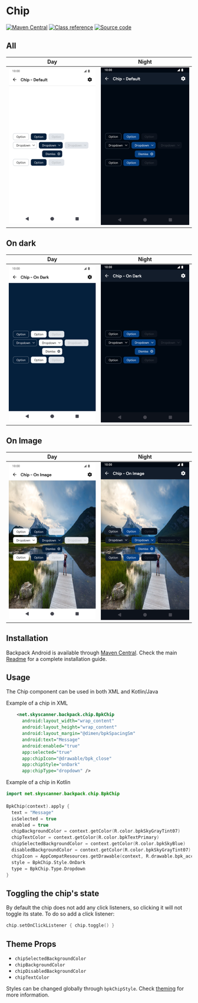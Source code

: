# Chip

[![Maven Central](https://img.shields.io/maven-central/v/net.skyscanner.backpack/backpack-android)](https://search.maven.org/artifact/net.skyscanner.backpack/backpack-android)
[![Class reference](https://img.shields.io/badge/Class%20reference-Android-blue)](https://backpack.github.io/android/Backpack/net.skyscanner.backpack.chip)
[![Source code](https://img.shields.io/badge/Source%20code-GitHub-lightgrey)](https://github.com/backpack/android/tree/main/Backpack/src/main/java/net/skyscanner/backpack/chip)

## All

| Day | Night |
| --- | --- |
| <img src="https://raw.githubusercontent.com/backpack/android/main/docs/view/Chip/screenshots/default.png" alt="Chip component" width="375" /> | <img src="https://raw.githubusercontent.com/backpack/android/main/docs/view/Chip/screenshots/default_dm.png" alt="Chip component - dark mode" width="375" /> |

## On dark

| Day | Night |
| --- | --- |
| <img src="https://raw.githubusercontent.com/backpack/android/main/docs/view/Chip/screenshots/on-dark.png" alt="On dark Chip component" width="375" /> |<img src="https://raw.githubusercontent.com/backpack/android/main/docs/view/Chip/screenshots/on-dark_dm.png" alt="On dark Chip component - dark mode" width="375" /> |

## On Image

| Day | Night |
| --- | --- |
| <img src="https://raw.githubusercontent.com/backpack/android/main/docs/view/Chip/screenshots/on-image.png" alt="On Image Chip component" width="375" /> |<img src="https://raw.githubusercontent.com/backpack/android/main/docs/view/Chip/screenshots/on-image_dm.png" alt="On Image Chip component - dark mode" width="375" /> |

## Installation

Backpack Android is available through [Maven Central](https://search.maven.org/artifact/net.skyscanner.backpack/backpack-android). Check the main [Readme](../../../README.md#installation) for a complete installation guide.

## Usage

The Chip component can be used in both XML and Kotlin/Java

Example of a chip in XML

```xml
    <net.skyscanner.backpack.chip.BpkChip
      android:layout_width="wrap_content"
      android:layout_height="wrap_content"
      android:layout_margin="@dimen/bpkSpacingSm"
      android:text="Message"
      android:enabled="true"
      app:selected="true"
      app:chipIcon="@drawable/bpk_close"
      app:chipStyle="onDark"
      app:chipType="dropdown" />
```

Example of a chip in Kotlin

```Kotlin
import net.skyscanner.backpack.chip.BpkChip

BpkChip(context).apply {
  text = "Message"
  isSelected = true
  enabled = true
  chipBackgroundColor = context.getColor(R.color.bpkSkyGrayTint07)
  chipTextColor = context.getColor(R.color.bpkTextPrimary)
  chipSelectedBackgroundColor = context.getColor(R.color.bpkSkyBlue)
  disabledBackgroundColor = context.getColor(R.color.bpkSkyGrayTint07)
  chipIcon = AppCompatResources.getDrawable(context, R.drawable.bpk_account)
  style = BpkChip.Style.OnDark
  type = BpkChip.Type.Dropdown
}
```

## Toggling the chip's state

By default the chip does not add any click listeners, so clicking it will not toggle its state.
To do so add a click listener:

```Kotlin
chip.setOnClickListener { chip.toggle() }
```

## Theme Props

- `chipSelectedBackgroundColor`
- `chipBackgroundColor`
- `chipDisabledBackgroundColor`
- `chipTextColor`


Styles can be changed globally through `bpkChipStyle`. Check [theming](https://github.com/backpack/android/blob/main/docs/view/THEMING.md) for more information.
